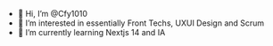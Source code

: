 - 👋 Hi, I’m @Cfy1010
- 👀 I’m interested in essentially Front Techs, UXUI Design and Scrum 
- 🌱 I’m currently learning Nextjs 14 and IA


<!---
Cfy1010/Cfy1010 is a ✨ special ✨ repository because its `README.md` (this file) appears on your GitHub profile.
You can click the Preview link to take a look at your changes.
--->
